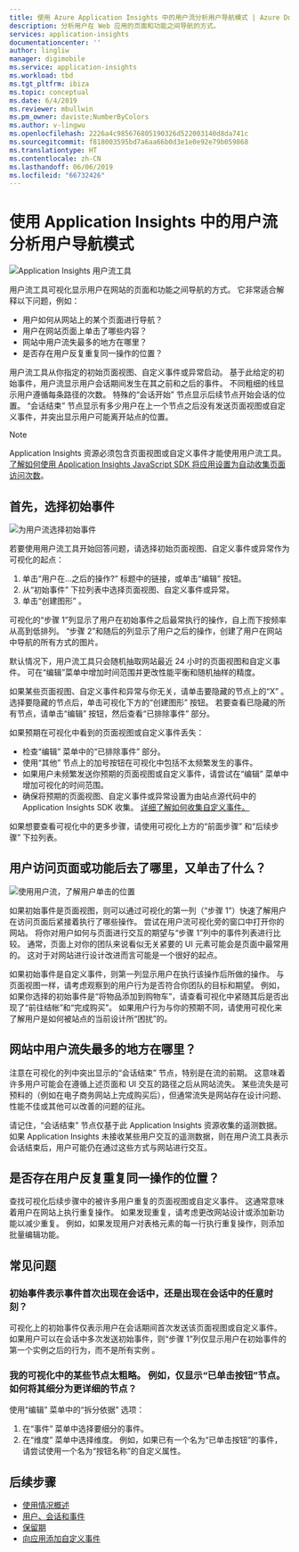 ```yaml
---
title: 使用 Azure Application Insights 中的用户流分析用户导航模式 | Azure Docs
description: 分析用户在 Web 应用的页面和功能之间导航的方式。
services: application-insights
documentationcenter: ''
author: lingliw
manager: digimobile
ms.service: application-insights
ms.workload: tbd
ms.tgt_pltfrm: ibiza
ms.topic: conceptual
ms.date: 6/4/2019
ms.reviewer: mbullwin
ms.pm_owner: daviste;NumberByColors
ms.author: v-lingwu
ms.openlocfilehash: 2226a4c985676805190326d522003140d8da741c
ms.sourcegitcommit: f818003595bd7a6aa66b0d3e1e0e92e79b059868
ms.translationtype: HT
ms.contentlocale: zh-CN
ms.lasthandoff: 06/06/2019
ms.locfileid: "66732426"
---
```

# <a name="analyze-user-navigation-patterns-with-user-flows-in-application-insights"></a>使用 Application Insights 中的用户流分析用户导航模式

![Application Insights 用户流工具](./media/usage-flows/00001-flows.png)

用户流工具可视化显示用户在网站的页面和功能之间导航的方式。 它非常适合解释以下问题，例如：

* 用户如何从网站上的某个页面进行导航？
* 用户在网站页面上单击了哪些内容？
* 网站中用户流失最多的地方在哪里？
* 是否存在用户反复重复同一操作的位置？

用户流工具从你指定的初始页面视图、自定义事件或异常启动。 基于此给定的初始事件，用户流显示用户会话期间发生在其之前和之后的事件。 不同粗细的线显示用户遵循每条路径的次数。 特殊的“会话开始”  节点显示后续节点开始会话的位置。 “会话结束”  节点显示有多少用户在上一个节点之后没有发送页面视图或自定义事件，并突出显示用户可能离开站点的位置。

> [!NOTE]
> Application Insights 资源必须包含页面视图或自定义事件才能使用用户流工具。 [了解如何使用 Application Insights JavaScript SDK 将应用设置为自动收集页面访问次数](../../azure-monitor/app/javascript.md)。
>
>

## <a name="start-by-choosing-an-initial-event"></a>首先，选择初始事件

![为用户流选择初始事件](./media/usage-flows/00002-flows-initial-event.png)

若要使用用户流工具开始回答问题，请选择初始页面视图、自定义事件或异常作为可视化的起点：

1. 单击“用户在...之后的操作?”  标题中的链接，或单击“编辑”  按钮。
2. 从“初始事件”  下拉列表中选择页面视图、自定义事件或异常。
3. 单击“创建图形”  。

可视化的“步骤 1”列显示了用户在初始事件之后最常执行的操作，自上而下按频率从高到低排列。 “步骤 2”和随后的列显示了用户之后的操作，创建了用户在网站中导航的所有方式的图片。

默认情况下，用户流工具只会随机抽取网站最近 24 小时的页面视图和自定义事件。 可在“编辑”菜单中增加时间范围并更改性能平衡和随机抽样的精度。

如果某些页面视图、自定义事件和异常与你无关，请单击要隐藏的节点上的“X”  。 选择要隐藏的节点后，单击可视化下方的“创建图形”  按钮。 若要查看已隐藏的所有节点，请单击“编辑”  按钮，然后查看“已排除事件”  部分。

如果预期在可视化中看到的页面视图或自定义事件丢失：

* 检查“编辑”  菜单中的“已排除事件”  部分。
* 使用“其他”  节点上的加号按钮在可视化中包括不太频繁发生的事件。
* 如果用户未频繁发送你预期的页面视图或自定义事件，请尝试在“编辑”  菜单中增加可视化的时间范围。
* 确保将预期的页面视图、自定义事件或异常设置为由站点源代码中的 Application Insights SDK 收集。 [详细了解如何收集自定义事件。](../../azure-monitor/app/api-custom-events-metrics.md)

如果想要查看可视化中的更多步骤，请使用可视化上方的“前面步骤”  和“后续步骤”  下拉列表。

## <a name="after-visiting-a-page-or-feature-where-do-users-go-and-what-do-they-click"></a>用户访问页面或功能后去了哪里，又单击了什么？

![使用用户流，了解用户单击的位置](./media/usage-flows/00003-flows-one-step.png)

如果初始事件是页面视图，则可以通过可视化的第一列（“步骤 1”）快速了解用户在访问页面后紧接着执行了哪些操作。 尝试在用户流可视化旁的窗口中打开你的网站。 将你对用户如何与页面进行交互的期望与“步骤 1”列中的事件列表进行比较。 通常，页面上对你的团队来说看似无关紧要的 UI 元素可能会是页面中最常用的。 这对于对网站进行设计改进而言可能是一个很好的起点。

如果初始事件是自定义事件，则第一列显示用户在执行该操作后所做的操作。 与页面视图一样，请考虑观察到的用户行为是否符合你团队的目标和期望。 例如，如果你选择的初始事件是“将物品添加到购物车”，请查看可视化中紧随其后是否出现了“前往结帐”和“完成购买”。 如果用户行为与你的预期不同，请使用可视化来了解用户是如何被站点的当前设计所“困扰”的。

## <a name="where-are-the-places-that-users-churn-most-from-your-site"></a>网站中用户流失最多的地方在哪里？

注意在可视化的列中突出显示的“会话结束”  节点，特别是在流的前期。 这意味着许多用户可能会在遵循上述页面和 UI 交互的路径之后从网站流失。 某些流失是可预料的（例如在电子商务网站上完成购买后），但通常流失是网站存在设计问题、性能不佳或其他可以改善的问题的征兆。

请记住，“会话结束”  节点仅基于此 Application Insights 资源收集的遥测数据。 如果 Application Insights 未接收某些用户交互的遥测数据，则在用户流工具表示会话结束后，用户可能仍在通过这些方式与网站进行交互。

## <a name="are-there-places-where-users-repeat-the-same-action-over-and-over"></a>是否存在用户反复重复同一操作的位置？

查找可视化后续步骤中的被许多用户重复的页面视图或自定义事件。 这通常意味着用户在网站上执行重复操作。 如果发现重复，请考虑更改网站设计或添加新功能以减少重复。 例如，如果发现用户对表格元素的每一行执行重复操作，则添加批量编辑功能。

## <a name="common-questions"></a>常见问题

### <a name="does-the-initial-event-represent-the-first-time-the-event-appears-in-a-session-or-any-time-it-appears-in-a-session"></a>初始事件表示事件首次出现在会话中，还是出现在会话中的任意时刻？

可视化上的初始事件仅表示用户在会话期间首次发送该页面视图或自定义事件。 如果用户可以在会话中多次发送初始事件，则“步骤 1”列仅显示用户在初始事件的第一个实例之后的行为，而不是所有实例  。

### <a name="some-of-the-nodes-in-my-visualization-are-too-high-level-for-example-a-node-that-just-says-button-clicked-how-can-i-break-it-down-into-more-detailed-nodes"></a>我的可视化中的某些节点太粗略。 例如，仅显示“已单击按钮”节点。 如何将其细分为更详细的节点？

使用“编辑”  菜单中的“拆分依据”  选项：

1. 在“事件”  菜单中选择要细分的事件。
2. 在“维度”  菜单中选择维度。 例如，如果已有一个名为“已单击按钮”的事件，请尝试使用一个名为“按钮名称”的自定义属性。

## <a name="next-steps"></a>后续步骤

* [使用情况概述](usage-overview.md)
* [用户、会话和事件](usage-segmentation.md)
* [保留期](usage-retention.md)
* [向应用添加自定义事件](../../azure-monitor/app/api-custom-events-metrics.md)



